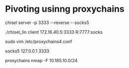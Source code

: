 # Pivoting usinng proxychains

 chisel server -p 3333 --reverse --socks5

./chisel_lin client 172.16.40.5:3333 R:7777:socks

sudo vim /etc/proxychains4.conf

socks5 127.0.0.1 3333

proxychains nmap -F 10.185.10.0/24